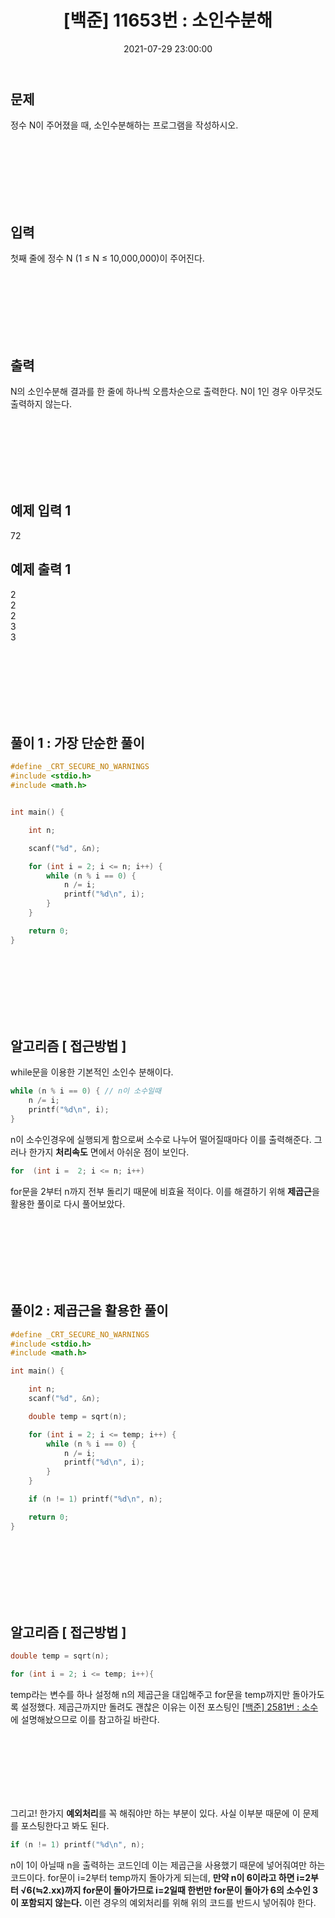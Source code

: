 ﻿---
title: "[백준] 11653번 : 소인수분해"
date: 2021-07-29 23:00:00
categories:
- 백준
tags:
- 백준
- 알고리즘
- 단계별 풀어보기
---

## 문제

정수 N이 주어졌을 때, 소인수분해하는 프로그램을 작성하시오.
 

<br><br><br><br><br><br>

  

## 입력

첫째 줄에 정수 N (1 ≤ N ≤ 10,000,000)이 주어진다.

<br><br><br><br><br><br>

  

## 출력

N의 소인수분해 결과를 한 줄에 하나씩 오름차순으로 출력한다. N이 1인 경우 아무것도 출력하지 않는다.

<br><br><br><br><br><br>

  

## 예제 입력 1

72

  

## 예제 출력 1

2  
2  
2  
3  
3  
  

<br><br><br><br><br><br>


## 풀이 1 : 가장 단순한 풀이

```c
#define _CRT_SECURE_NO_WARNINGS
#include <stdio.h>
#include <math.h>


int main() {

	int n;

	scanf("%d", &n);

	for (int i = 2; i <= n; i++) {
		while (n % i == 0) {
			n /= i;
			printf("%d\n", i);
		}
	}

	return 0;
}
```
<br><br><br><br><br><br>


## 알고리즘 [ 접근방법 ]

while문을 이용한 기본적인 소인수 분해이다.

```c
while (n % i == 0) { // n이 소수일때
	n /= i;
	printf("%d\n", i);
}
```
n이 소수인경우에 실행되게 함으로써 소수로 나누어 떨어질때마다 이를 출력해준다.  그러나 한가지 **처리속도** 면에서 아쉬운 점이 보인다. 
```c
for  (int i =  2; i <= n; i++)
```
for문을 2부터 n까지 전부 돌리기 때문에 비효율 적이다. 이를 해결하기 위해 **제곱근**을 활용한 풀이로 다시 풀어보았다.


<br><br><br><br><br><br>


## 풀이2 : 제곱근을 활용한 풀이
```c
#define _CRT_SECURE_NO_WARNINGS
#include <stdio.h>
#include <math.h>

int main() {

	int n;
	scanf("%d", &n);

	double temp = sqrt(n);

	for (int i = 2; i <= temp; i++) {
		while (n % i == 0) {
			n /= i;
			printf("%d\n", i);
		}
	}

	if (n != 1) printf("%d\n", n);

	return 0;
}
```

<br><br><br><br><br><br>


## 알고리즘 [ 접근방법 ]

```c
double temp = sqrt(n);

for (int i = 2; i <= temp; i++){
```

temp라는 변수를 하나 설정해 n의 제곱근을 대입해주고 for문을 temp까지만 돌아가도록 설정했다. 제곱근까지만 돌려도 괜찮은 이유는 이전 포스팅인 [[백준] 2581번 : 소수](https://idkim97.github.io/algorithm/%EB%B0%B1%EC%A4%802581%EB%B2%88/)에 설명해놨으므로 이를 참고하길 바란다.

<br><br><br><br><br><br>

그리고! 한가지 **예외처리**를 꼭 해줘야만 하는 부분이 있다. 사실 이부분 때문에 이 문제를 포스팅한다고 봐도 된다. 
```c
if (n != 1) printf("%d\n", n);
```
n이 1이 아닐때 n을 출력하는 코드인데 이는 제곱근을 사용했기 때문에 넣어줘여만 하는 코드이다. for문이 i=2부터 temp까지 돌아가게 되는데,
**만약 n이 6이라고 하면 i=2부터 √6(≒2.xx)까지 for문이 돌아가므로 i=2일때 한번만 for문이 돌아가 6의 소수인 3이 포함되지 않는다.** 
이런 경우의 예외처리를 위해 위의 코드를 반드시 넣어줘야 한다.
